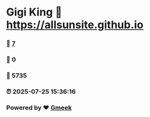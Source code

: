 # Gigi King :link: https://allsunsite.github.io 
### :page_facing_up: [7](https://allsunsite.github.io/tag.html) 
### :speech_balloon: 0 
### :hibiscus: 5735 
### :alarm_clock: 2025-07-25 15:36:16 
### Powered by :heart: [Gmeek](https://github.com/Meekdai/Gmeek)
